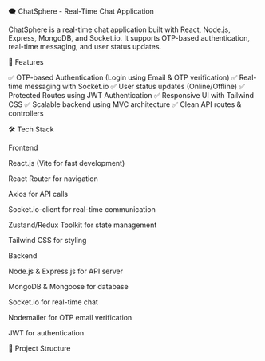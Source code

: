 🗨️ ChatSphere - Real-Time Chat Application

ChatSphere is a real-time chat application built with React, Node.js, Express, MongoDB, and Socket.io. It supports OTP-based authentication, real-time messaging, and user status updates.

🚀 Features

✅ OTP-based Authentication (Login using Email & OTP verification)
✅ Real-time messaging with Socket.io
✅ User status updates (Online/Offline)
✅ Protected Routes using JWT Authentication
✅ Responsive UI with Tailwind CSS
✅ Scalable backend using MVC architecture
✅ Clean API routes & controllers

🛠️ Tech Stack

Frontend

React.js (Vite for fast development)

React Router for navigation

Axios for API calls

Socket.io-client for real-time communication

Zustand/Redux Toolkit for state management

Tailwind CSS for styling

Backend

Node.js & Express.js for API server

MongoDB & Mongoose for database

Socket.io for real-time chat

Nodemailer for OTP email verification

JWT for authentication

📂 Project Structure
